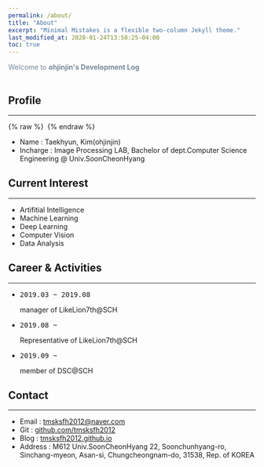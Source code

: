 ```yaml
---
permalink: /about/
title: "About"
excerpt: "Minimal Mistakes is a flexible two-column Jekyll theme."
last_modified_at: 2020-01-24T13:58:25-04:00
toc: true
---
```

<span style="color:lightslategray"> Welcome to **ohjinjin's Development Log** </span>
<br/><br/>

## Profile
---
{% raw %} <img src="https://ohjinjin.github.io/assets/images/ohjinjin.JPG" alt=""> {% endraw %}

* Name : Taekhyun, Kim(ohjinjin)<br/>
* Incharge : Image Processing LAB, Bachelor of dept.Computer Science Engineering @ Univ.SoonCheonHyang<br/>

## Current Interest
---
* Artifitial Intelligence<br/>
* Machine Learning<br/>
* Deep Learning<br/>
* Computer Vision<br/>
* Data Analysis<br/>

## Career & Activities
---
* <pre>2019.03 ~ 2019.08</pre> manager of LikeLion7th@SCH<br/>
* <pre>2019.08 ~        </pre> Representative of LikeLion7th@SCH<br/>
* <pre>2019.09 ~        </pre> member of DSC@SCH<br/>

## Contact
---
* Email : tmsksfh2012@naver.com<br/>
* Git : [github.com/tmsksfh2012](github.com/tmsksfh2012)<br/>
* Blog : [tmsksfh2012.github.io](tmsksfh2012.github.io)<br/>
* Address : M612 Univ.SoonCheonHyang 22, Soonchunhyang-ro, Sinchang-myeon, Asan-si, Chungcheongnam-do, 31538, Rep. of KOREA<br/>